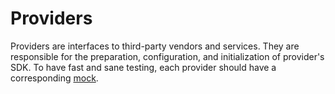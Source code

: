 # Providers

Providers are interfaces to third-party vendors and services.  They are responsible for the preparation, configuration, and initialization of provider's SDK.  To have fast and sane testing, each provider should have a corresponding [mock](../../test/mocks/README.md).